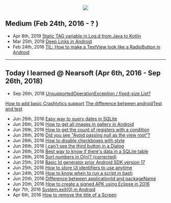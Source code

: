 <p align="center"><img src="https://github.com/saishaddai/Personal-Notes/blob/master/Blogs/TIL/til_2019_medium.png"/></p>

## Medium (Feb 24th, 2016 - ? )
- Apr 8th, 2019 [Static TAG variable in Log.d from Java to Kotlin](https://medium.com/@saishaddai/static-tag-variable-in-log-d-from-java-to-kotlin-e09dea89701b)
- Mar 25th, 2019 [Deep Links in Android](https://medium.com/@saishaddai/deep-links-in-android-ff4d5b9110d0)
- Feb 24th, 2016 [TIL: How to make a TextView look like a RadioButton in Android](https://medium.com/@saishaddai/how-to-make-a-textview-look-like-a-radiobutton-in-android-482e1da3801c)

---
## Today I learned @ Nearsoft (Apr 6th, 2016 - Sep 26th, 2018)
- Sep 26th, 2018 [UnsupportedOperationException / fixed-size List?](https://tilns.herokuapp.com/posts/97fee6c06f-unsupportedoperationexception-fixedsize-list)

[How to add basic Crashlytics support](https://tilns.herokuapp.com/posts/27e1f7b90d-how-to-add-basic-crashlytics-support)
[The difference between androidTest and test](https://tilns.herokuapp.com/posts/d29f741ae3-the-difference-between-androidtest-and-test)
- Jun 26th, 2016 [Easy way to query dates in SQLite](https://tilns.herokuapp.com/posts/47d0ee6ae7-easy-way-to-query-dates-in-sqlite)
- Jun 26th, 2016 [How to get all images in gallery in Android](https://tilns.herokuapp.com/posts/ae3af2d5e0-how-to-get-all-images-in-gallery-in-android)
- Jun 26th, 2016 [How to get the count of registers with a condition](https://tilns.herokuapp.com/posts/aacd8068e1-how-to-get-the-count-of-registers-with-a-condition)
- Jun 26th, 2016 [Did you see "Avoid passing null as the view root”?](https://tilns.herokuapp.com/posts/1c61c3ca7f-did-you-see-avoid-passing-null-as-the-view-root)
- Jun 26th, 2016 [How to disable checkboxes with style](https://tilns.herokuapp.com/posts/a53f182769-how-to-disable-checkboxes-with-style)
- Jun 26th, 2016 [I can't see the third button in a Dialog](https://tilns.herokuapp.com/posts/856cb752be-i-cant-see-the-third-button-in-a-dialog)
- Jun 26th, 2016 [Best way to know if there's data in a SQLite table](https://tilns.herokuapp.com/posts/ed8ef689c9-best-way-to-know-if-theres-data-in-a-sqlite-table)
- Jun 26th, 2016 [Sort numbers in O(n)? (corrected)](https://tilns.herokuapp.com/posts/9b3e84443a-sort-numbers-in-on-corrected)
- Jun 25th, 2016 [Basic Id generator prior Android SDK version 17](https://tilns.herokuapp.com/posts/433cdd08bb-basic-id-generator-prior-android-sdk-version-17)
- Jun 25th, 2016 [How to store UI identifiers to use anytime](https://tilns.herokuapp.com/posts/e424c2cdce-how-to-store-ui-identifiers-to-use-anytime)
- Jun 24th, 2016 [How to know when to run a script in bash](https://tilns.herokuapp.com/posts/ac6de39dbb-how-to-know-when-to-run-a-script-in-bash)
- Jun 20th, 2016 [Difference between applicationId and packageName](https://tilns.herokuapp.com/posts/24a3d59998-difference-between-applicationid-and-packagename)
- Jun 20th, 2016 [How to create a signed APK using Eclipse in 2016](https://tilns.herokuapp.com/posts/86a6563152-how-to-create-a-signed-apk-using-eclipse-in-2016)
- Apr 7th, 2016 [System.exit(0) in Android](https://tilns.herokuapp.com/posts/4ef8fb0955-systemexit0-in-android)
- Apr 6th, 2016 [How to remove the title of a Screen](https://tilns.herokuapp.com/posts/75fc8625ac-how-to-remove-the-title-of-a-screen)
